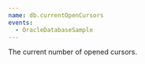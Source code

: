 ```yaml
---
name: db.currentOpenCursors
events:
  - OracleDatabaseSample
---
```


The current number of opened cursors.